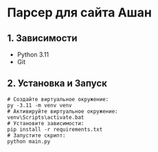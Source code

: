 # Парсер для сайта Ашан

## 1. Зависимости
- Python 3.11
- Git

## 2. Установка и Запуск
```shell script
# Создайте виртуальное окружение:
py -3.11 -m venv venv
# Активируйте виртуальное окружение:
venv\Scripts\activate.bat
# Установите зависимости:
pip install -r requirements.txt
# Запустите скрипт:
python main.py
```
